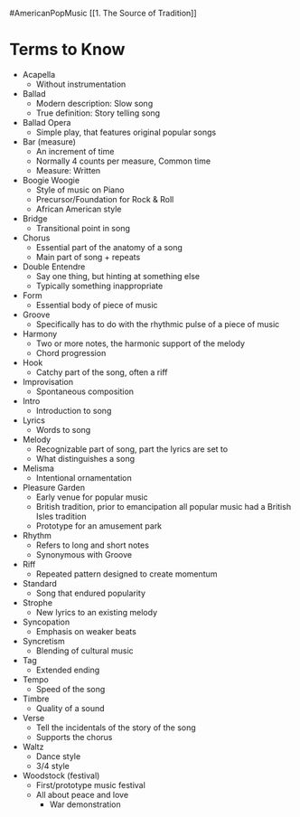 #AmericanPopMusic
[[1. The Source of Tradition]]
# Terms to Know
- Acapella
	- Without instrumentation
- Ballad
	- Modern description: Slow song
	- True definition: Story telling song
- Ballad Opera
	- Simple play, that features original popular songs
- Bar (measure)
	- An increment of time
	- Normally 4 counts per measure, Common time
	- Measure: Written
- Boogie Woogie
	- Style of music on Piano
	- Precursor/Foundation for Rock & Roll
	- African American style
- Bridge
	- Transitional point in song
- Chorus
	- Essential part of the anatomy of a song
	- Main part of song + repeats
- Double Entendre
	- Say one thing, but hinting at something else
	- Typically something inappropriate
- Form
	- Essential body of piece of music
- Groove
	- Specifically has to do with the rhythmic pulse of a piece of music
- Harmony
	- Two or more notes, the harmonic support of the melody
	- Chord progression
- Hook
	- Catchy part of the song, often a riff
- Improvisation
	- Spontaneous composition
- Intro
	- Introduction to song
- Lyrics
	- Words to song
- Melody
	- Recognizable part of song, part the lyrics are set to
	- What distinguishes a song
- Melisma
	- Intentional ornamentation
- Pleasure Garden
	- Early venue for popular music
	- British tradition, prior to emancipation all popular music had a British Isles tradition
	- Prototype for an amusement park
- Rhythm
	- Refers to long and short notes
	- Synonymous with Groove
- Riff
	- Repeated pattern designed to create momentum
- Standard
	- Song that endured popularity
- Strophe
	- New lyrics to an existing melody
- Syncopation
	- Emphasis on weaker beats
- Syncretism
	- Blending of cultural music
- Tag
	- Extended ending
- Tempo
	- Speed of the song
- Timbre
	- Quality of a sound
- Verse
	- Tell the incidentals of the story of the song
	- Supports the chorus
- Waltz
	- Dance style
	- 3/4 style
- Woodstock (festival)
	- First/prototype music festival
	- All about peace and love
		- War demonstration